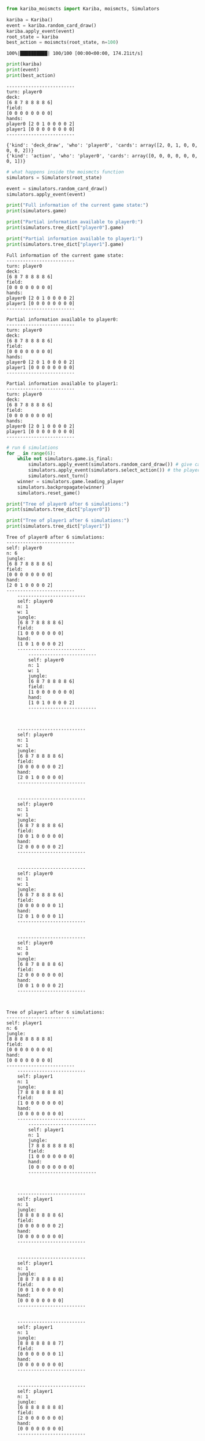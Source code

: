```python
from kariba_moismcts import Kariba, moismcts, Simulators

kariba = Kariba()
event = kariba.random_card_draw()
kariba.apply_event(event)
root_state = kariba
best_action = moismcts(root_state, n=100)
```

    100%|██████████| 100/100 [00:00<00:00, 174.21it/s]



```python
print(kariba)
print(event)
print(best_action)
```

    -------------------------
    turn: player0
    deck:
    [6 8 7 8 8 8 8 6]
    field:
    [0 0 0 0 0 0 0 0]
    hands:
    player0 [2 0 1 0 0 0 0 2]
    player1 [0 0 0 0 0 0 0 0]
    -------------------------
    
    {'kind': 'deck_draw', 'who': 'player0', 'cards': array([2, 0, 1, 0, 0, 0, 0, 2])}
    {'kind': 'action', 'who': 'player0', 'cards': array([0, 0, 0, 0, 0, 0, 0, 1])}



```python
# what happens inside the moismcts function
simulators = Simulators(root_state)

event = simulators.random_card_draw()
simulators.apply_event(event) 

print("Full information of the current game state:")
print(simulators.game)

print("Partial information available to player0:")
print(simulators.tree_dict["player0"].game)

print("Partial information available to player1:")
print(simulators.tree_dict["player1"].game)
```

    Full information of the current game state:
    -------------------------
    turn: player0
    deck:
    [6 8 7 8 8 8 8 6]
    field:
    [0 0 0 0 0 0 0 0]
    hands:
    player0 [2 0 1 0 0 0 0 2]
    player1 [0 0 0 0 0 0 0 0]
    -------------------------
    
    Partial information available to player0:
    -------------------------
    turn: player0
    deck:
    [6 8 7 8 8 8 8 6]
    field:
    [0 0 0 0 0 0 0 0]
    hands:
    player0 [2 0 1 0 0 0 0 2]
    player1 [0 0 0 0 0 0 0 0]
    -------------------------
    
    Partial information available to player1:
    -------------------------
    turn: player0
    deck:
    [6 8 7 8 8 8 8 6]
    field:
    [0 0 0 0 0 0 0 0]
    hands:
    player0 [2 0 1 0 0 0 0 2]
    player1 [0 0 0 0 0 0 0 0]
    -------------------------
    



```python
# run 6 simulations
for _ in range(6):
    while not simulators.game.is_final:
        simulators.apply_event(simulators.random_card_draw()) # give cards to the player whose turn it is, at the very first turn, this should not do anything
        simulators.apply_event(simulators.select_action()) # the player whose turn it is may select the action, apply the action to the game and update both the players' trees
        simulators.next_turn()
    winner = simulators.game.leading_player
    simulators.backpropagate(winner)
    simulators.reset_game()
```


```python
print("Tree of player0 after 6 simulations:")
print(simulators.tree_dict["player0"])

print("Tree of player1 after 6 simulations:")
print(simulators.tree_dict["player1"])
```

    Tree of player0 after 6 simulations:
    -------------------------
    self: player0
    n: 6
    jungle:
    [6 8 7 8 8 8 8 6]
    field:
    [0 0 0 0 0 0 0 0]
    hand:
    [2 0 1 0 0 0 0 2]
    -------------------------
        -------------------------
        self: player0
        n: 1
        w: 1
        jungle:
        [6 8 7 8 8 8 8 6]
        field:
        [1 0 0 0 0 0 0 0]
        hand:
        [1 0 1 0 0 0 0 2]
        -------------------------
            -------------------------
            self: player0
            n: 1
            w: 1
            jungle:
            [6 8 7 8 8 8 8 6]
            field:
            [1 0 0 0 0 0 0 0]
            hand:
            [1 0 1 0 0 0 0 2]
            -------------------------
            
            
        
        -------------------------
        self: player0
        n: 1
        w: 1
        jungle:
        [6 8 7 8 8 8 8 6]
        field:
        [0 0 0 0 0 0 0 2]
        hand:
        [2 0 1 0 0 0 0 0]
        -------------------------
        
        
        -------------------------
        self: player0
        n: 1
        w: 1
        jungle:
        [6 8 7 8 8 8 8 6]
        field:
        [0 0 1 0 0 0 0 0]
        hand:
        [2 0 0 0 0 0 0 2]
        -------------------------
        
        
        -------------------------
        self: player0
        n: 1
        w: 1
        jungle:
        [6 8 7 8 8 8 8 6]
        field:
        [0 0 0 0 0 0 0 1]
        hand:
        [2 0 1 0 0 0 0 1]
        -------------------------
        
        
        -------------------------
        self: player0
        n: 1
        w: 0
        jungle:
        [6 8 7 8 8 8 8 6]
        field:
        [2 0 0 0 0 0 0 0]
        hand:
        [0 0 1 0 0 0 0 2]
        -------------------------
        
        
    
    Tree of player1 after 6 simulations:
    -------------------------
    self: player1
    n: 6
    jungle:
    [8 8 8 8 8 8 8 8]
    field:
    [0 0 0 0 0 0 0 0]
    hand:
    [0 0 0 0 0 0 0 0]
    -------------------------
        -------------------------
        self: player1
        n: 1
        jungle:
        [7 8 8 8 8 8 8 8]
        field:
        [1 0 0 0 0 0 0 0]
        hand:
        [0 0 0 0 0 0 0 0]
        -------------------------
            -------------------------
            self: player1
            n: 1
            jungle:
            [7 8 8 8 8 8 8 8]
            field:
            [1 0 0 0 0 0 0 0]
            hand:
            [0 0 0 0 0 0 0 0]
            -------------------------
            
            
        
        -------------------------
        self: player1
        n: 1
        jungle:
        [8 8 8 8 8 8 8 6]
        field:
        [0 0 0 0 0 0 0 2]
        hand:
        [0 0 0 0 0 0 0 0]
        -------------------------
        
        
        -------------------------
        self: player1
        n: 1
        jungle:
        [8 8 7 8 8 8 8 8]
        field:
        [0 0 1 0 0 0 0 0]
        hand:
        [0 0 0 0 0 0 0 0]
        -------------------------
        
        
        -------------------------
        self: player1
        n: 1
        jungle:
        [8 8 8 8 8 8 8 7]
        field:
        [0 0 0 0 0 0 0 1]
        hand:
        [0 0 0 0 0 0 0 0]
        -------------------------
        
        
        -------------------------
        self: player1
        n: 1
        jungle:
        [6 8 8 8 8 8 8 8]
        field:
        [2 0 0 0 0 0 0 0]
        hand:
        [0 0 0 0 0 0 0 0]
        -------------------------
        
        
    



```python

```
